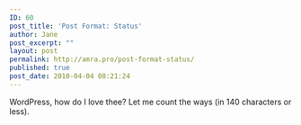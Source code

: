 ```yaml
---
ID: 60
post_title: 'Post Format: Status'
author: Jane
post_excerpt: ""
layout: post
permalink: http://amra.pro/post-format-status/
published: true
post_date: 2010-04-04 08:21:24
---
```

WordPress, how do I love thee? Let me count the ways (in 140 characters or less).